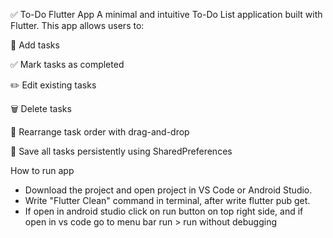 ✅ To-Do Flutter App
A minimal and intuitive To-Do List application built with Flutter.
This app allows users to:

📝 Add tasks

✅ Mark tasks as completed

✏️ Edit existing tasks

🗑️ Delete tasks

🔀 Rearrange task order with drag-and-drop

💾 Save all tasks persistently using SharedPreferences


How to run app
- Download the project and open project in VS Code or Android Studio.
- Write "Flutter Clean" command in terminal, after write flutter pub get.
- If open in android studio click on run button on top right side, and if open in vs code go to menu bar run > run without debugging

